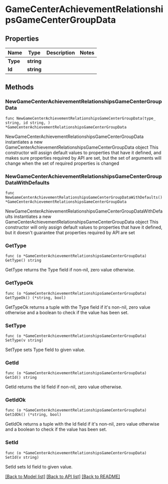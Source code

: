 # GameCenterAchievementRelationshipsGameCenterGroupData

## Properties

Name | Type | Description | Notes
------------ | ------------- | ------------- | -------------
**Type** | **string** |  | 
**Id** | **string** |  | 

## Methods

### NewGameCenterAchievementRelationshipsGameCenterGroupData

`func NewGameCenterAchievementRelationshipsGameCenterGroupData(type_ string, id string, ) *GameCenterAchievementRelationshipsGameCenterGroupData`

NewGameCenterAchievementRelationshipsGameCenterGroupData instantiates a new GameCenterAchievementRelationshipsGameCenterGroupData object
This constructor will assign default values to properties that have it defined,
and makes sure properties required by API are set, but the set of arguments
will change when the set of required properties is changed

### NewGameCenterAchievementRelationshipsGameCenterGroupDataWithDefaults

`func NewGameCenterAchievementRelationshipsGameCenterGroupDataWithDefaults() *GameCenterAchievementRelationshipsGameCenterGroupData`

NewGameCenterAchievementRelationshipsGameCenterGroupDataWithDefaults instantiates a new GameCenterAchievementRelationshipsGameCenterGroupData object
This constructor will only assign default values to properties that have it defined,
but it doesn't guarantee that properties required by API are set

### GetType

`func (o *GameCenterAchievementRelationshipsGameCenterGroupData) GetType() string`

GetType returns the Type field if non-nil, zero value otherwise.

### GetTypeOk

`func (o *GameCenterAchievementRelationshipsGameCenterGroupData) GetTypeOk() (*string, bool)`

GetTypeOk returns a tuple with the Type field if it's non-nil, zero value otherwise
and a boolean to check if the value has been set.

### SetType

`func (o *GameCenterAchievementRelationshipsGameCenterGroupData) SetType(v string)`

SetType sets Type field to given value.


### GetId

`func (o *GameCenterAchievementRelationshipsGameCenterGroupData) GetId() string`

GetId returns the Id field if non-nil, zero value otherwise.

### GetIdOk

`func (o *GameCenterAchievementRelationshipsGameCenterGroupData) GetIdOk() (*string, bool)`

GetIdOk returns a tuple with the Id field if it's non-nil, zero value otherwise
and a boolean to check if the value has been set.

### SetId

`func (o *GameCenterAchievementRelationshipsGameCenterGroupData) SetId(v string)`

SetId sets Id field to given value.



[[Back to Model list]](../README.md#documentation-for-models) [[Back to API list]](../README.md#documentation-for-api-endpoints) [[Back to README]](../README.md)


